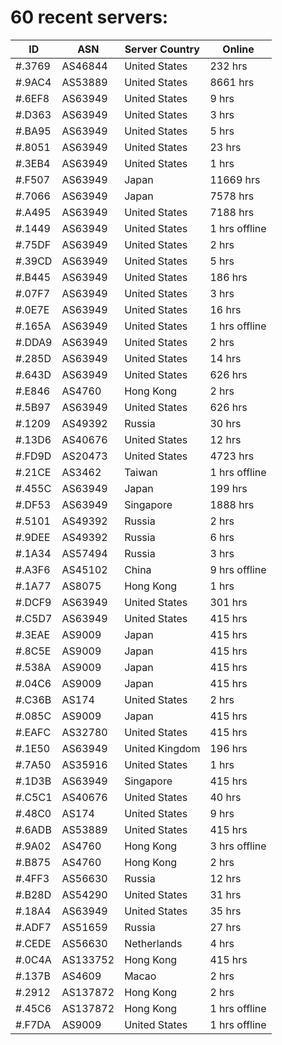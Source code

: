 # 60 recent servers:

| ID | ASN | Server Country | Online |
| ------ | ------ | ------ | ------ |
| #.3769 | AS46844 | United States | 232 hrs |
| #.9AC4 | AS53889 | United States | 8661 hrs |
| #.6EF8 | AS63949 | United States | 9 hrs |
| #.D363 | AS63949 | United States | 3 hrs |
| #.BA95 | AS63949 | United States | 5 hrs |
| #.8051 | AS63949 | United States | 23 hrs |
| #.3EB4 | AS63949 | United States | 1 hrs |
| #.F507 | AS63949 | Japan | 11669 hrs |
| #.7066 | AS63949 | Japan | 7578 hrs |
| #.A495 | AS63949 | United States | 7188 hrs |
| #.1449 | AS63949 | United States | 1 hrs offline |
| #.75DF | AS63949 | United States | 2 hrs |
| #.39CD | AS63949 | United States | 5 hrs |
| #.B445 | AS63949 | United States | 186 hrs |
| #.07F7 | AS63949 | United States | 3 hrs |
| #.0E7E | AS63949 | United States | 16 hrs |
| #.165A | AS63949 | United States | 1 hrs offline |
| #.DDA9 | AS63949 | United States | 2 hrs |
| #.285D | AS63949 | United States | 14 hrs |
| #.643D | AS63949 | United States | 626 hrs |
| #.E846 | AS4760 | Hong Kong | 2 hrs |
| #.5B97 | AS63949 | United States | 626 hrs |
| #.1209 | AS49392 | Russia | 30 hrs |
| #.13D6 | AS40676 | United States | 12 hrs |
| #.FD9D | AS20473 | United States | 4723 hrs |
| #.21CE | AS3462 | Taiwan | 1 hrs offline |
| #.455C | AS63949 | Japan | 199 hrs |
| #.DF53 | AS63949 | Singapore | 1888 hrs |
| #.5101 | AS49392 | Russia | 2 hrs |
| #.9DEE | AS49392 | Russia | 6 hrs |
| #.1A34 | AS57494 | Russia | 3 hrs |
| #.A3F6 | AS45102 | China | 9 hrs offline |
| #.1A77 | AS8075 | Hong Kong | 1 hrs |
| #.DCF9 | AS63949 | United States | 301 hrs |
| #.C5D7 | AS63949 | United States | 415 hrs |
| #.3EAE | AS9009 | Japan | 415 hrs |
| #.8C5E | AS9009 | Japan | 415 hrs |
| #.538A | AS9009 | Japan | 415 hrs |
| #.04C6 | AS9009 | Japan | 415 hrs |
| #.C36B | AS174 | United States | 2 hrs |
| #.085C | AS9009 | Japan | 415 hrs |
| #.EAFC | AS32780 | United States | 415 hrs |
| #.1E50 | AS63949 | United Kingdom | 196 hrs |
| #.7A50 | AS35916 | United States | 1 hrs |
| #.1D3B | AS63949 | Singapore | 415 hrs |
| #.C5C1 | AS40676 | United States | 40 hrs |
| #.48C0 | AS174 | United States | 9 hrs |
| #.6ADB | AS53889 | United States | 415 hrs |
| #.9A02 | AS4760 | Hong Kong | 3 hrs offline |
| #.B875 | AS4760 | Hong Kong | 2 hrs |
| #.4FF3 | AS56630 | Russia | 12 hrs |
| #.B28D | AS54290 | United States | 31 hrs |
| #.18A4 | AS63949 | United States | 35 hrs |
| #.ADF7 | AS51659 | Russia | 27 hrs |
| #.CEDE | AS56630 | Netherlands | 4 hrs |
| #.0C4A | AS133752 | Hong Kong | 415 hrs |
| #.137B | AS4609 | Macao | 2 hrs |
| #.2912 | AS137872 | Hong Kong | 2 hrs |
| #.45C6 | AS137872 | Hong Kong | 1 hrs offline |
| #.F7DA | AS9009 | United States | 1 hrs offline |

